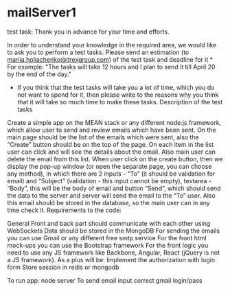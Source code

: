 # mailServer1

test task:
Thank you in advance for your time and efforts.

In order to understand your knowledge in the required area, we would like to ask you to perform a test tasks.
Please send an estimation (to mariia.holiachenko@itrexgroup.com) of the test task and deadline for it *
For example: "The tasks will take 12 hours and I plan to send it till April 20 by the end of the day."
* If you think that the test tasks will take you a lot of time, which you do not want to spend for it, then please write to the reasons why you think that it will take so much time to make these tasks.
Description of the test tasks

Create a simple app on the MEAN stack or any different node.js framework, which allow user to send and review emails which have been sent.
On the main page should be the list of the emails which were sent, also the “Create” button should be on the top of the page. On each item in the list user can click and will see the details about the email. Also main user can delete the email from this list.
When user click on the create button, then we display the pop-up window (or open the separate page, you can choose any method), in which there are 2 inputs - “To” (it should be validation for email) and “Subject” (validation - this input cannot be empty), textarea - “Body”, this will be the body of email and button “Send”, which should send the data to the server and server will send the email to the “To” user. Also this email should be stored in the database, so the main user can in any time check it.
Requirements to the code:

General
Front and back part should communicate with each other using WebSockets
Data should be stored in the MongoDB
For sending the emails you can use Gmail or any different free smtp service
For the front html mock-ups you can use the Bootstrap framework
For the front logic you need to use any JS framework like Backbone, Angular, React (jQuery is not a JS framework).
As a plus will be:
Implement the authorization with login form
Store session in redis or mongodb


To run app: node server
To send email input correct gmail login/pass
